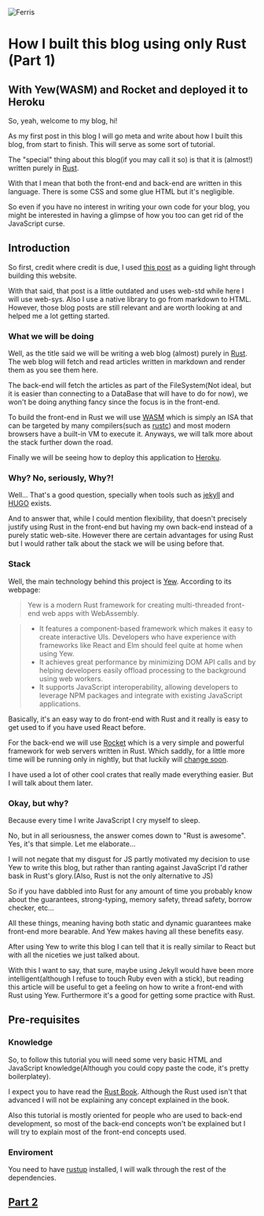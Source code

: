 ![Ferris](articles/img/cuddlyferris.svg#portrait)

# How I built this blog using only Rust (Part 1)
## With Yew(WASM) and Rocket and deployed it to Heroku

So, yeah, welcome to my blog, hi!

As my first post in this blog I will go meta and write about how I built this blog, from start to finish. This will serve as some sort of tutorial.

The "special" thing about this blog(if you may call it so) is that it is (almost!) written purely in [Rust](https://www.rust-lang.org/).

With that I mean that both the front-end and back-end are written in this language. There is some CSS and some glue HTML but it's negligible. 

So even if you have no interest in writing your own code for your blog, you might be interested in having a glimpse of how you too can get rid of the JavaScript curse.

## Introduction

So first, credit where credit is due, I used [this post](https://www.steadylearner.com/blog/read/How-to-render-blog-posts-with-Rust-Yew-mounted-API) as a guiding light through building this website.

With that said, that post is a little outdated and uses web-std while here I will use web-sys. Also I use a native library to go from markdown to HTML. However, those blog posts are still relevant and are worth looking at and helped me a lot getting started.

### What we will be doing

Well, as the title said we will be writing a web blog (almost) purely in [Rust](https://www.rust-lang.org/). The web blog will fetch and read articles written in markdown and render them as you see them here.

The back-end will fetch the articles as part of the FileSystem(Not ideal, but it is easier than connecting to a DataBase that will have to do for now), we won't be doing anything fancy since the focus is in the front-end.

To build the front-end in Rust we will use [WASM](https://webassembly.org/) which is simply an ISA that can be targeted by many compilers(such as [rustc](https://doc.rust-lang.org/rustc/index.html)) and most modern browsers have a built-in VM to execute it. Anyways, we will talk more about the stack further down the road.

Finally we will be seeing how to deploy this application to [Heroku](https://heroku.com/).

### Why? No, seriously, Why?!

Well... That's a good question, specially when tools such as [jekyll](https://jekyllrb.com/) and [HUGO](https://gohugo.io/) exists.

And to answer that, while I could mention flexibility, that doesn't precisely justify using Rust in the front-end but having my own back-end instead of a purely static web-site. However there are certain advantages for using Rust but I would rather talk about the stack we will be using before that.

### Stack

Well, the main technology behind this project is [Yew](https://yew.rs/). According to its webpage:

> Yew is a modern Rust framework for creating multi-threaded front-end web apps with WebAssembly.

>  * It features a component-based framework which makes it easy to create interactive UIs. Developers who have experience with frameworks like React and Elm should feel quite at home when using Yew.
>  * It achieves great performance by minimizing DOM API calls and by helping developers easily offload processing to the background using web workers.
>  * It supports JavaScript interoperability, allowing developers to leverage NPM packages and integrate with existing JavaScript applications.

Basically, it's an easy way to do front-end with Rust and it really is easy to get used to if you have used React before.

For the back-end we will use [Rocket](https://rocket.rs/) which is a very simple and powerful framework for web servers written in Rust. Which saddly, for a little more time will be running only in nightly, but that luckily will [change soon](https://github.com/SergioBenitez/Rocket/issues/19).

I have used a lot of other cool crates that really made everything easier. But I will talk about them later.

### Okay, but why?

Because every time I write JavaScript I cry myself to sleep.

No, but in all seriousness, the answer comes down to "Rust is awesome". Yes, it's that simple. Let me elaborate...

I will not negate that my disgust for JS partly motivated my decision to use Yew to write this blog, but rather than ranting against JavaScript I'd rather bask in Rust's glory.(Also, Rust is not the only alternative to JS)

So if you have dabbled into Rust for any amount of time you probably know about the guarantees, strong-typing, memory safety, thread safety, borrow checker, etc...

All these things, meaning having both static and dynamic guarantees make front-end more bearable. And Yew makes having all these benefits easy.

After using Yew to write this blog I can tell that it is really similar to React but with all the niceties we just talked about. 

With this I want to say, that sure, maybe using Jekyll would have been more intelligent(although I refuse to touch Ruby even with a stick), but reading this article will be useful to get a feeling on how to write a front-end with Rust using Yew. Furthermore it's a good for getting some practice with Rust.

## Pre-requisites

### Knowledge

So, to follow this tutorial you will need some very basic HTML and JavaScript knowledge(Although you could copy paste the code, it's pretty boilerplatey).

I expect you to have read the [Rust Book](https://doc.rust-lang.org/stable/book/). Although the Rust used isn't that advanced I will not be explaining any concept explained in the book.

Also this tutorial is mostly oriented for people who are used to back-end development, so most of the back-end concepts won't be explained but I will try to explain most of the front-end concepts used.

### Enviroment

You need to have [rustup](https://rustup.rs/) installed, I will walk through the rest of the dependencies.


## [Part 2](#articles/1_how_to_create_a_blog_with_yew(wasm)_rocket_and_deploy_it_to_heroku(part_2).md)
